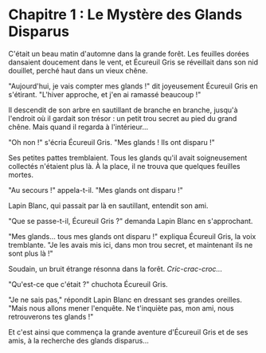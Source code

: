 # Chapitre 1 : Le Mystère des Glands Disparus

C'était un beau matin d'automne dans la grande forêt. Les feuilles dorées dansaient doucement dans le vent, et Écureuil Gris se réveillait dans son nid douillet, perché haut dans un vieux chêne.

"Aujourd'hui, je vais compter mes glands !" dit joyeusement Écureuil Gris en s'étirant. "L'hiver approche, et j'en ai ramassé beaucoup !"

Il descendit de son arbre en sautillant de branche en branche, jusqu'à l'endroit où il gardait son trésor : un petit trou secret au pied du grand chêne. Mais quand il regarda à l'intérieur...

"Oh non !" s'écria Écureuil Gris. "Mes glands ! Ils ont disparu !"

Ses petites pattes tremblaient. Tous les glands qu'il avait soigneusement collectés n'étaient plus là. À la place, il ne trouva que quelques feuilles mortes.

"Au secours !" appela-t-il. "Mes glands ont disparu !"

Lapin Blanc, qui passait par là en sautillant, entendit son ami.

"Que se passe-t-il, Écureuil Gris ?" demanda Lapin Blanc en s'approchant.

"Mes glands... tous mes glands ont disparu !" expliqua Écureuil Gris, la voix tremblante. "Je les avais mis ici, dans mon trou secret, et maintenant ils ne sont plus là !"

Soudain, un bruit étrange résonna dans la forêt. *Cric-crac-croc...*

"Qu'est-ce que c'était ?" chuchota Écureuil Gris.

"Je ne sais pas," répondit Lapin Blanc en dressant ses grandes oreilles. "Mais nous allons mener l'enquête. Ne t'inquiète pas, mon ami, nous retrouverons tes glands !"

Et c'est ainsi que commença la grande aventure d'Écureuil Gris et de ses amis, à la recherche des glands disparus...